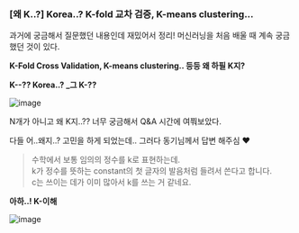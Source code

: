 ### [왜 K..?] Korea..? K-fold 교차 검증, K-means clustering...

과거에 궁금해서 질문했던 내용인데 재밌어서 정리! 
머신러닝을 처음 배울 때 계속 궁금했던 것이 있다.

**K-Fold Cross Validation, K-means clustering.. 등등 왜 하필 K지?**

**K--?? Korea..? \_그 K-??**

![image](https://user-images.githubusercontent.com/89775352/164893093-e044f77b-13b9-4bf6-a166-0a0b17fbf8c6.png)

N개가 아니고 왜 K지..?? 너무 궁금해서 Q&A 시간에 여쭤보았다.

다들 어..왜지..? 고민을 하게 되었는데.. 그러다 동기님께서 답변 해주심 ❤

> 수학에서 보통 임의의 정수를 k로 표현하는데.  
> k가 정수를 뜻하는 constant의 첫 글자의 발음처럼 들려서 쓴다고 합니다.  
> c는 쓰이는 데가 이미 많아서 k를 쓰는 거 같네요.

**아하..! K-이해** 

![image](https://user-images.githubusercontent.com/89775352/164893107-ef803223-ddf7-44cc-a04b-34fc17b76697.png)
